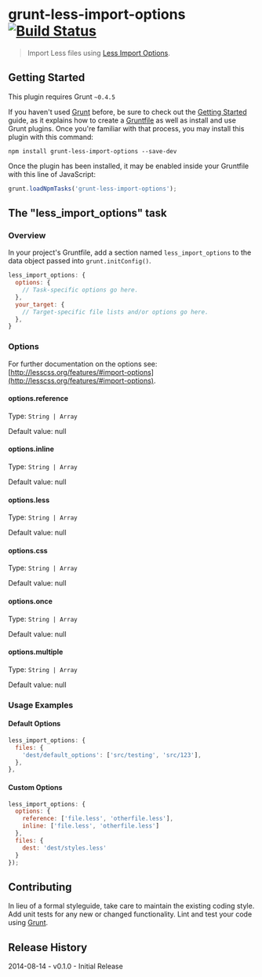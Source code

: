 # grunt-less-import-options [![Build Status](https://travis-ci.org/gregvanbrug/grunt-less-import-options.svg?branch=master)](https://travis-ci.org/gregvanbrug/grunt-less-import-options)

> Import Less files using [Less Import Options](http://lesscss.org/features/#import-options).

## Getting Started
This plugin requires Grunt `~0.4.5`

If you haven't used [Grunt](http://gruntjs.com/) before, be sure to check out the [Getting Started](http://gruntjs.com/getting-started) guide, as it explains how to create a [Gruntfile](http://gruntjs.com/sample-gruntfile) as well as install and use Grunt plugins. Once you're familiar with that process, you may install this plugin with this command:

```shell
npm install grunt-less-import-options --save-dev
```

Once the plugin has been installed, it may be enabled inside your Gruntfile with this line of JavaScript:

```js
grunt.loadNpmTasks('grunt-less-import-options');
```

## The "less_import_options" task

### Overview
In your project's Gruntfile, add a section named `less_import_options` to the data object passed into `grunt.initConfig()`.

```js
less_import_options: {
  options: {
    // Task-specific options go here.
  },
  your_target: {
    // Target-specific file lists and/or options go here.
  },
}
```

### Options

For further documentation on the options see:
[http://lesscss.org/features/#import-options](http://lesscss.org/features/#import-options).

#### options.reference

Type: `String | Array`

Default value: null

#### options.inline

Type: `String | Array`

Default value: null

#### options.less

Type: `String | Array`

Default value: null

#### options.css

Type: `String | Array`

Default value: null

#### options.once

Type: `String | Array`

Default value: null

#### options.multiple

Type: `String | Array`

Default value: null

### Usage Examples

#### Default Options

```js
less_import_options: {
  files: {
    'dest/default_options': ['src/testing', 'src/123'],
  },
},
```

#### Custom Options

```js
less_import_options: {
  options: {
    reference: ['file.less', 'otherfile.less'],
    inline: ['file.less', 'otherfile.less']
  },
  files: {
    dest: 'dest/styles.less'
  }
});
```

## Contributing
In lieu of a formal styleguide, take care to maintain the existing coding style. Add unit tests for any new or changed functionality. Lint and test your code using [Grunt](http://gruntjs.com/).

## Release History
2014-08-14 - v0.1.0 - Initial Release
